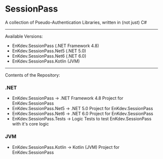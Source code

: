 # SessionPass
A collection of Pseudo-Authentication Libraries, written in (not just) C#

---
Available Versions:
-   EnKdev.SessionPass (.NET Framework 4.8)
-   EnKdev.SessionPass.Net5 (.NET 5.0)
-   EnKdev.SessionPass.Net6 (.NET 6.0)
-   EnKdev.SessionPass.Kotlin (JVM)

---
Contents of the Repository:

### .NET
-   EnKdev.SessionPass -> .NET Framework 4.8 Project for EnKdev.SessionPass
-   EnKdev.SessionPass.Net5 -> .NET 5.0 Project for EnKdev.SessionPass
-   EnKdev.SessionPass.Net6 -> .NET 6.0 Project for EnKdev.SessionPass
-   EnKdev.SessionPass.Tests -> Logic Tests to test EnKdev.SessionPass with it's core logic

### JVM
-   EnKdev.SessionPass.Kotlin -> Kotlin (JVM) Project for EnKdev.SessionPass
